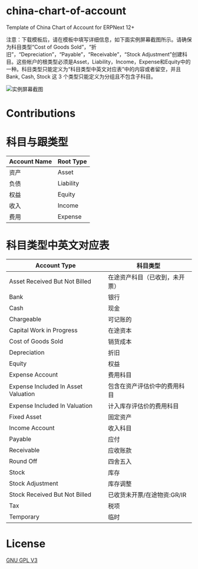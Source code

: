 # china-chart-of-account
Template of China Chart of Account for ERPNext 12+


注意：下载模板后，请在模板中填写详细信息，如下面实例屏幕截图所示。请确保为科目类型“Cost of Goods Sold”，“折旧”，“Depreciation”，“Payable”，“Receivable”，“Stock Adjustment”创建科目。这些帐户的根类型必须是Asset，Liability，Income，Expense和Equity中的一种。科目类型只能定义为“科目类型中英文对应表”中的内容或者留空，并且 Bank, Cash, Stock 这 3 个类型只能定义为分组且不包含子科目。

![实例屏幕截图](https://docs.erpnext.com/docs/assets/img/setup/coa-template-1.png)

# Contributions

# 科目与跟类型

| Account Name  | Root Type |
| ------ | --------- |
| 资产 | Asset |
| 负债 | Liability |
| 权益 | Equity |
| 收入 | Income ||
| 费用 | Expense |

# 科目类型中英文对应表

| Account Type  | 科目类型 |
| ------------- | ------------- |
| Asset Received But Not Billed | 在途资产科目（已收到，未开票） |
| Bank | 银行 |
| Cash | 现金 |
| Chargeable | 可记账的 |
| Capital Work in Progress | 在途资本 |
| Cost of Goods Sold | 销货成本 |
| Depreciation | 折旧 |
| Equity | 权益 |
| Expense Account | 费用科目 |
| Expense Included In Asset Valuation | 包含在资产评估价中的费用科目 |
| Expense Included In Valuation | 计入库存评估价的费用科目 |
| Fixed Asset | 固定资产 |
| Income Account | 收入科目 |
| Payable | 应付 |
| Receivable | 应收账款 |
| Round Off | 四舍五入 |
| Stock | 库存 |
| Stock Adjustment | 库存调整 |
| Stock Received But Not Billed | 已收货未开票/在途物资:GR/IR |
| Tax | 税项 |
| Temporary | 临时 |

# License
[GNU GPL V3](https://github.com/r3f/china-chart-of-accounts/blob/master/LICENSE)
